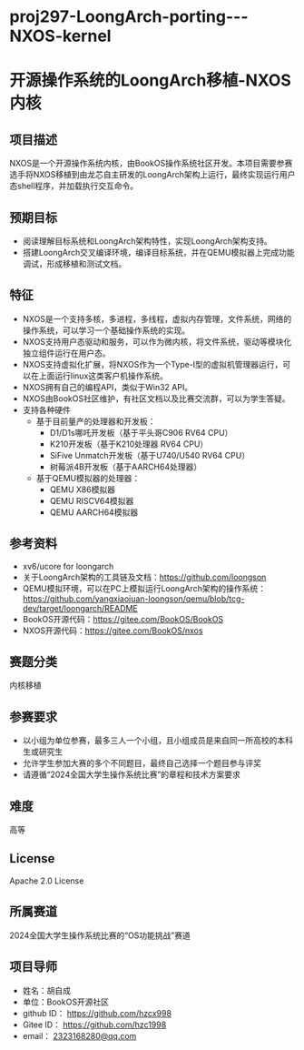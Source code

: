 # proj297-LoongArch-porting---NXOS-kernel
# 开源操作系统的LoongArch移植-NXOS内核

## 项目描述
NXOS是一个开源操作系统内核，由BookOS操作系统社区开发。本项目需要参赛选手将NXOS移植到由龙芯自主研发的LoongArch架构上运行，最终实现运行用户态shell程序，并加载执行交互命令。

## 预期目标
- 阅读理解目标系统和LoongArch架构特性，实现LoongArch架构支持。
- 搭建LoongArch交叉编译环境，编译目标系统，并在QEMU模拟器上完成功能调试，形成移植和测试文档。

## 特征
- NXOS是一个支持多核，多进程，多线程，虚拟内存管理，文件系统，网络的操作系统，可以学习一个基础操作系统的实现。
- NXOS支持用户态驱动和服务，可以作为微内核，将文件系统，驱动等模块化独立组件运行在用户态。
- NXOS支持虚拟化扩展，将NXOS作为一个Type-I型的虚拟机管理器运行，可以在上面运行linux这类客户机操作系统。
- NXOS拥有自己的编程API，类似于Win32 API。
- NXOS由BookOS社区维护，有社区文档以及比赛交流群，可以为学生答疑。
- 支持各种硬件
  - 基于目前量产的处理器和开发板：
    - D1/D1s哪吒开发板（基于平头哥C906 RV64 CPU）
    - K210开发板（基于K210处理器 RV64 CPU）
    - SiFive Unmatch开发板（基于U740/U540 RV64 CPU）
    - 树莓派4B开发板（基于AARCH64处理器）
  - 基于QEMU模拟器的处理器：
    - QEMU X86模拟器
    - QEMU RISCV64模拟器
    - QEMU AARCH64模拟器

## 参考资料
- xv6/ucore for loongarch
- 关于LoongArch架构的工具链及文档：https://github.com/loongson
- QEMU模拟环境，可以在PC上模拟运行LoongArch架构的操作系统：https://github.com/yangxiaojuan-loongson/qemu/blob/tcg-dev/target/loongarch/README
- BookOS开源代码：https://gitee.com/BookOS/BookOS
- NXOS开源代码：https://gitee.com/BookOS/nxos

## 赛题分类
内核移植

## 参赛要求
- 以小组为单位参赛，最多三人一个小组，且小组成员是来自同一所高校的本科生或研究生
- 允许学生参加大赛的多个不同题目，最终自己选择一个题目参与评奖
- 请遵循“2024全国大学生操作系统比赛”的章程和技术方案要求

## 难度
高等

## License
Apache 2.0 License

## 所属赛道
2024全国大学生操作系统比赛的“OS功能挑战”赛道

## 项目导师

- 姓名：胡自成
- 单位：BookOS开源社区
- github ID： https://github.com/hzcx998
- Gitee ID： https://github.com/hzc1998
- email： 2323168280@qq.com
